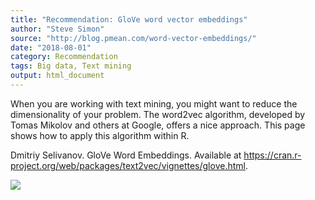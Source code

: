 ```yaml
---
title: "Recommendation: GloVe word vector embeddings"
author: "Steve Simon"
source: "http://blog.pmean.com/word-vector-embeddings/"
date: "2018-08-01"
category: Recommendation
tags: Big data, Text mining
output: html_document
---
```


When you are working with text mining, you might want to reduce the
dimensionality of your problem. The word2vec algorithm, developed by
Tomas Mikolov and others at Google, offers a nice approach. This page
shows how to apply this algorithm within R.

<!---More--->

Dmitriy Selivanov. GloVe Word Embeddings. Available at
<https://cran.r-project.org/web/packages/text2vec/vignettes/glove.html>.

![](http://www.pmean.com/images/images/18/word-vector-embeddings01.png)




